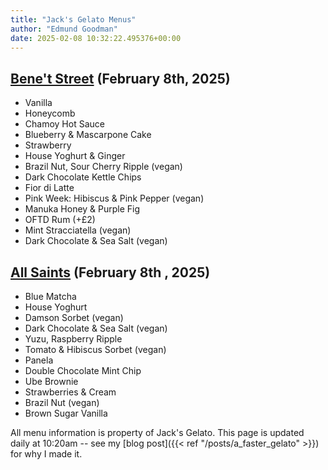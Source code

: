 ```yaml
---
title: "Jack's Gelato Menus"
author: "Edmund Goodman"
date: 2025-02-08 10:32:22.495376+00:00
---
```


## [Bene't Street](https://www.jacksgelato.com/bene-t-street-menu) (February 8th, 2025)

- Vanilla
- Honeycomb
- Chamoy Hot Sauce
- Blueberry & Mascarpone Cake
- Strawberry
- House Yoghurt & Ginger
- Brazil Nut, Sour Cherry Ripple (vegan)
- Dark Chocolate Kettle Chips
- Fior di Latte
- Pink Week: Hibiscus & Pink Pepper (vegan)
- Manuka Honey & Purple Fig
- OFTD Rum (+£2)
- Mint Stracciatella (vegan)
- Dark Chocolate & Sea Salt (vegan)


## [All Saints](https://www.jacksgelato.com/all-saints-menu) (February 8th  , 2025)

- Blue Matcha
- House Yoghurt
- Damson Sorbet (vegan)
- Dark Chocolate & Sea Salt (vegan)
- Yuzu, Raspberry Ripple
- Tomato & Hibiscus Sorbet (vegan)
- Panela
- Double Chocolate Mint Chip
- Ube Brownie
- Strawberries & Cream
- Brazil Nut (vegan)
- Brown Sugar Vanilla

All menu information is property of Jack's Gelato. This page is
updated daily at 10:20am -- see my
[blog post]({{< ref "/posts/a_faster_gelato" >}}) for why I made it.
